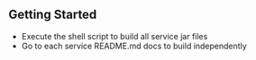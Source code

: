 ## Getting Started

- Execute the shell script to build all service jar files
- Go to each service README.md docs to build independently